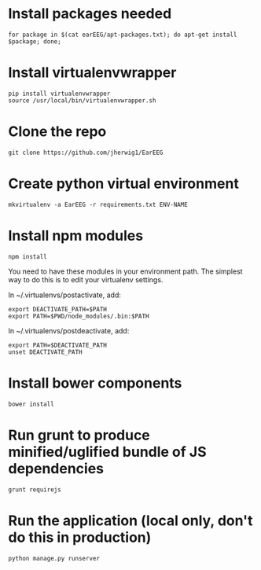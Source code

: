 # Install packages needed
`for package in $(cat earEEG/apt-packages.txt); do apt-get install $package; done;`

# Install virtualenvwrapper
`pip install virtualenvwrapper`  
`source /usr/local/bin/virtualenvwrapper.sh`

# Clone the repo
`git clone https://github.com/jherwig1/EarEEG`

# Create python virtual environment
`mkvirtualenv -a EarEEG -r requirements.txt ENV-NAME`

# Install npm modules
`npm install`

You need to have these modules in your environment path. The simplest
way to do this is to edit your virtualenv settings.

In ~/.virtualenvs/postactivate, add:
```
export DEACTIVATE_PATH=$PATH  
export PATH=$PWD/node_modules/.bin:$PATH
```

In ~/.virtualenvs/postdeactivate, add:
```
export PATH=$DEACTIVATE_PATH  
unset DEACTIVATE_PATH
```

# Install bower components
`bower install`

# Run grunt to produce minified/uglified bundle of JS dependencies
`grunt requirejs`

# Run the application (local only, don't do this in production)
`python manage.py runserver`
